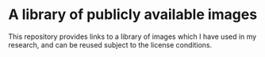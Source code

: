 # A library of publicly available images

This repository provides links to a library of images which I have used in my research, and can be reused subject to the license conditions.

